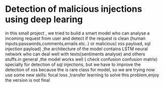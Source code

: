 # Detection of malicious injections using deep learing
in this small project , we tried to build a smart model who can analyse a incoming request from user and detect if the request is clean (human inputs:passwords,comments,emails etc..) or malicious( xss payload, sql injection payload) ,the architecture of the model contains LSTM neural network who can deal well with texts(sentiments analyse) and others stuffs.in general ,the model works well ( check confusion confusion matrix) specially for  detection of sql injections, but we have to improve the detection of xss because the is rare class for model, so we are trying now use some new skills: focal loss ,transfer learning to solve this problem,enjoy 
 the version is not final
